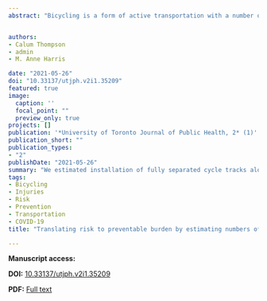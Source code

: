 ```yaml
---
abstract: "Bicycling is a form of active transportation with a number of health benefits but carries a high risk of injury compared to other transportation modes. Safety intervention evaluations often produce results in the form of ratios, which can be difficult to communicate to policy-makers. The primary objective of this study was to estimate the number of bicycling injuries on an urban corridor preventable by separated bicycling infrastructure. Stakeholders identified a key corridor with multiple segments having bicycling infrastructure but most of the corridor lacking similar infrastructure. We counted bicyclist volume along this route and used secondary data to supplement counts missing due to COVID-19. We used two reference studies including local bicycling population to estimate benefit of separated bicycling infrastructure and applied this to a city-wide estimate of baseline risk of injury per kilometre bicycled, which used a combination of secondary data sources including police, health care and travel survey data. Finally, we adjusted baseline risk to account for increased bicyclist volume during and following the COVID-19 pandemic. We estimated installation of fully separated cycle tracks along one Toronto corridor would prevent approximately 152.9 injuries and 0.9 fatalities over a 10-year period. Our results underscore the benefits of separated bicycling infrastructure. We identify several caveats for our results, including the limitations of studies used to estimate relative risk of infrastructure. Our method could be adapted for use in other cities or along other corridors. Finally, we discuss the role of preventable burden estimates as a knowledge translation tool."


authors:
- Calum Thompson
- admin
- M. Anne Harris

date: "2021-05-26"
doi: "10.33137/utjph.v2i1.35209"
featured: true
image:
  caption: ''
  focal_point: ""
  preview_only: true
projects: []
publication: '*University of Toronto Journal of Public Health, 2* (1)'
publication_short: ""
publication_types:
- "2"
publishDate: "2021-05-26"
summary: "We estimated installation of fully separated cycle tracks along one Toronto corridor would prevent approximately 152.9 injuries and 0.9 fatalities over a 10-year period."
tags:
- Bicycling
- Injuries
- Risk
- Prevention
- Transportation
- COVID-19 
title: "Translating risk to preventable burden by estimating numbers of bicycling injuries preventable by separated infrastructure on a Toronto, Ontario corridor"

---
```


**Manuscript access:**

**DOI:** [10.33137/utjph.v2i1.35209](https://utjph.com/index.php/utjph/article/view/35209)

**PDF:** [Full text](./manuscript.pdf)
